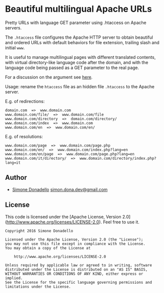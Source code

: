 # Beautiful multilingual Apache URLs
Pretty URLs with language GET parameter using .htaccess on Apache servers.

The `.htaccess` file configures the Apache HTTP server to obtain beautiful and ordered URLs
with default behaviors for file extension, trailing slash and initial `www`.

It is useful to manage multilingual pages with different translated contents,
with virtual directory-like language code after the domain,
and with the language code being passed as a GET parameter to the real page.

For a discussion on the argument see [here](https://support.google.com/webmasters/answer/182192).

Usage: rename the `htaccess` file as an hidden file `.htaccess` to the Apache server.

E.g. of redirections:
```
domain.com  =>  www.domain.com
www.domain.com/file/  =>  www.domain.com/file
www.domain.com/directory  =>  domain.com/directory/
www.domain.com/index  =>  www.domain.com
www.domain.com/en  =>  www.domain.com/en/
```

E.g. of resolutions:
```
www.domain.com/page  =>  www.domain.com/page.php
www.domain.com/en/  =>  www.domain.com/index.php?lang=en
www.domain.com/en/page  =>  www.domain.com/page.php?lang=en
www.domain.com/it/directory/  =>  www.domain.com/directory/index.php?lang=it
```

## Author
* [Simone Donadello](https://github.com/simondona/) <simon.dona.dev@gmail.com>

## License
This code is licensed under the [Apache License, Version 2.0] (http://www.apache.org/licenses/LICENSE-2.0).
Feel free to use it.
```
Copyright 2016 Simone Donadello

Licensed under the Apache License, Version 2.0 (the "License");
you may not use this file except in compliance with the License.
You may obtain a copy of the License at

    http://www.apache.org/licenses/LICENSE-2.0

Unless required by applicable law or agreed to in writing, software
distributed under the License is distributed on an "AS IS" BASIS,
WITHOUT WARRANTIES OR CONDITIONS OF ANY KIND, either express or implied.
See the License for the specific language governing permissions and
limitations under the License.
```
